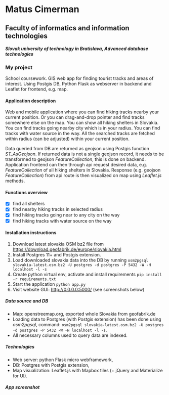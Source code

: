 # Matus Cimerman
## Faculty of informatics and information technologies
##### Slovak university of technology in Bratislava, Advanced database technologies

### My project
School coursework. GIS web app for finding tourist tracks and areas of interest. Using Postgis DB, Python Flask as webserver in backend and Leaflet for frontend, e.g. map.

#### Application description
Web and mobile application where you can find hiking tracks nearby your current position. Or you can drag-and-drop pointer and find tracks somewhere else on the map. You can show all hiking shelters in Slovakia. You can find tracks going nearby city which is in your radius. You can find tracks with water source in the way. All the searched tracks are fetched within radius (can be adjusted) within your current position.

Data queried from DB are returned as geojson using Postgis function _ST_AsGeojson_. If returned data is not a single geojson record, it needs to be transformed to geojson _FeatureCollection_, this is done on backend. Application frontend can then through api request desired data, e.g. _FeatureCollection_ of all hiking shelters in Slovakia. Response (e.g. geojson _FeatureCollection_) from api route is then visualized on map using _Leaflet.js_ methods.

#### Functions overview
- [x] find all shelters
- [x] find nearby hiking tracks in selected radius
- [x] find hiking tracks going near to any city on the way
- [x] find hiking tracks with water source on the way

#### Installation instructions
1. Download latest slovakia OSM bz2 file from https://download.geofabrik.de/europe/slovakia.html
1. Install Postgres 11+ and Postgis extension.
1. Load downloaded slovakia data into the DB by running `osm2pgsql slovakia-latest.osm.bz2 -U postgres -d postgres -P 5432 -W -H localhost -l -s`
1. Create python virtual env, activate and install requirements `pip install -r requirements.txt`
1. Start the application `python app.py`
1. Visit website GUI: http://0.0.0.0:5000/ (see screenshots below)

##### Data source and DB
- Map: openstreemap.org, exported whole Slovakia from geofabrik.de
- Loading data to Postgres (with Postgis extension) has been done using _osm2pgsql_, command: `osm2pgsql slovakia-latest.osm.bz2 -U postgres -d postgres -P 5432 -W -H localhost -l -s`. 
- All necessary columns used to query data are indexed.

##### Technologies
- Web server: python Flask micro webframework,
- DB: Postgres with Postgis extension,
- Map visualization: Leaflet.js with Mapbox tiles (+ jQuery and Materialize for UI).

##### App screenshot


